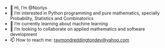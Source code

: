 - 👋 Hi, I’m @Niorlys
- 👀 I’m interested in Python programming and pure mathematics, specially Probability, Statistics and Combinatorics
- 🌱 I’m currently learning about machine learning
- 💞️ I’m looking to collaborate on applied mathematics and software development
- 📫 How to reach me: raymondreddingtondev@yahoo.com

<!---
Niorlys/Niorlys is a ✨ special ✨ repository because its `README.md` (this file) appears on your GitHub profile.
You can click the Preview link to take a look at your changes.
--->
